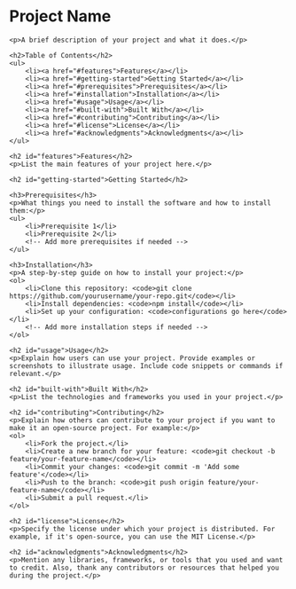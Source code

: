 <!DOCTYPE html>
<html>
<head>
    <meta charset="UTF-8">
    <title>Social App README</title>
</head>
<body>
    <h1>Project Name</h1>
    
    <p>A brief description of your project and what it does.</p>

    <h2>Table of Contents</h2>
    <ul>
        <li><a href="#features">Features</a></li>
        <li><a href="#getting-started">Getting Started</a></li>
        <li><a href="#prerequisites">Prerequisites</a></li>
        <li><a href="#installation">Installation</a></li>
        <li><a href="#usage">Usage</a></li>
        <li><a href="#built-with">Built With</a></li>
        <li><a href="#contributing">Contributing</a></li>
        <li><a href="#license">License</a></li>
        <li><a href="#acknowledgments">Acknowledgments</a></li>
    </ul>

    <h2 id="features">Features</h2>
    <p>List the main features of your project here.</p>

    <h2 id="getting-started">Getting Started</h2>

    <h3>Prerequisites</h3>
    <p>What things you need to install the software and how to install them:</p>
    <ul>
        <li>Prerequisite 1</li>
        <li>Prerequisite 2</li>
        <!-- Add more prerequisites if needed -->
    </ul>

    <h3>Installation</h3>
    <p>A step-by-step guide on how to install your project:</p>
    <ol>
        <li>Clone this repository: <code>git clone https://github.com/yourusername/your-repo.git</code></li>
        <li>Install dependencies: <code>npm install</code></li>
        <li>Set up your configuration: <code>configurations go here</code></li>
        <!-- Add more installation steps if needed -->
    </ol>

    <h2 id="usage">Usage</h2>
    <p>Explain how users can use your project. Provide examples or screenshots to illustrate usage. Include code snippets or commands if relevant.</p>

    <h2 id="built-with">Built With</h2>
    <p>List the technologies and frameworks you used in your project.</p>

    <h2 id="contributing">Contributing</h2>
    <p>Explain how others can contribute to your project if you want to make it an open-source project. For example:</p>
    <ol>
        <li>Fork the project.</li>
        <li>Create a new branch for your feature: <code>git checkout -b feature/your-feature-name</code></li>
        <li>Commit your changes: <code>git commit -m 'Add some feature'</code></li>
        <li>Push to the branch: <code>git push origin feature/your-feature-name</code></li>
        <li>Submit a pull request.</li>
    </ol>

    <h2 id="license">License</h2>
    <p>Specify the license under which your project is distributed. For example, if it's open-source, you can use the MIT License.</p>

    <h2 id="acknowledgments">Acknowledgments</h2>
    <p>Mention any libraries, frameworks, or tools that you used and want to credit. Also, thank any contributors or resources that helped you during the project.</p>
</body>
</html>
